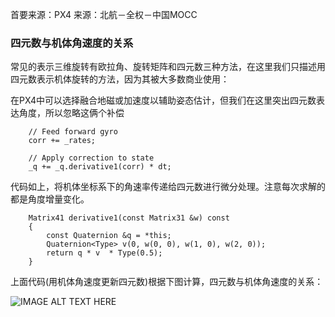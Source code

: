 首要来源：PX4       来源：北航－全权－中国MOCC


### 四元数与机体角速度的关系

常见的表示三维旋转有欧拉角、旋转矩阵和四元数三种方法，在这里我们只描述用四元数表示机体旋转的方法，因为其被大多数商业使用：

在PX4中可以选择融合地磁或加速度以辅助姿态估计，但我们在这里突出四元数表达角度，所以忽略这俩个补偿

```
	// Feed forward gyro
	corr += _rates;

	// Apply correction to state
	_q += _q.derivative1(corr) * dt;
```

代码如上，将机体坐标系下的角速率传递给四元数进行微分处理。注意每次求解的都是角度增量变化。

```
    Matrix41 derivative1(const Matrix31 &w) const
    {
        const Quaternion &q = *this;
        Quaternion<Type> v(0, w(0, 0), w(1, 0), w(2, 0));
        return q * v  * Type(0.5);
    }
```
上面代码(用机体角速度更新四元数)根据下图计算，四元数与机体角速度的关系：

![IMAGE ALT TEXT HERE](https://github.com/xdwgood/Navigation-and-control/blob/xdwgood-patch-1/176.png)
